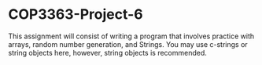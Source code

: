 # COP3363-Project-6
This assignment will consist of writing a program that  involves practice with arrays, random number generation, and Strings.  You may use c-strings or string objects here, however,  string objects is recommended.
